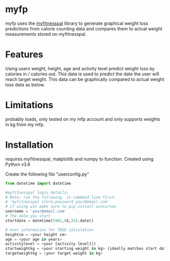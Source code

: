 # myfp
myfp uses the [myfitnesspal](https://github.com/coddingtonbear/python-myfitnesspal) library to generate graphical weight loss predictions from calorie counting data and compares them to actual weight measurements stored on myfitnesspal.

# Features
Using users weight, height, age and activity level predict weight loss by calories in / calories out. This data is used to predict the date the user will reach target weight. This data can be graphically compared to actual weight loss data as below.

<insert image here>

# Limitations
probably loads, only tested on my mfp account and only supports weights in kg from my mfp.
  
# Installation
requires myfitnesspal, matplotlib and numpy to function. Created using Python v3.6 

Create the following file "userconfig.py"
```py
from datetime import datetime

#myfitnesspal login details:
# Note: run the following  in command line first:
# 'myfitnesspal store-password your@email.com'
# if using win make sure to pip install wincurses
username = 'your@email.com'
# The date you start 
startdate = datetime(1901,01,31).date()

# User information for TDEE calculation
heightcm = <your height cm>
age = <your age in years>
activitylevel = <your [activity level]()
startweightkg = <your starting weight in kg> (ideally matches start date)
targetweightkg = <your target weight in kg>
```
